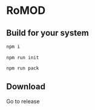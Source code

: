 # RoMOD
## Build for your system
```js
npm i
```
```
npm run init
```
```
npm run pack
```

## Download
Go to release

